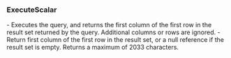 <h3>ExecuteScalar</h3>
- Executes the query, and returns the first column of the first row in the result set returned by the query. Additional columns or rows are ignored.
- Return  first column of the first row in the result set, or a null reference if the result set is empty. Returns a maximum of 2033 characters.
